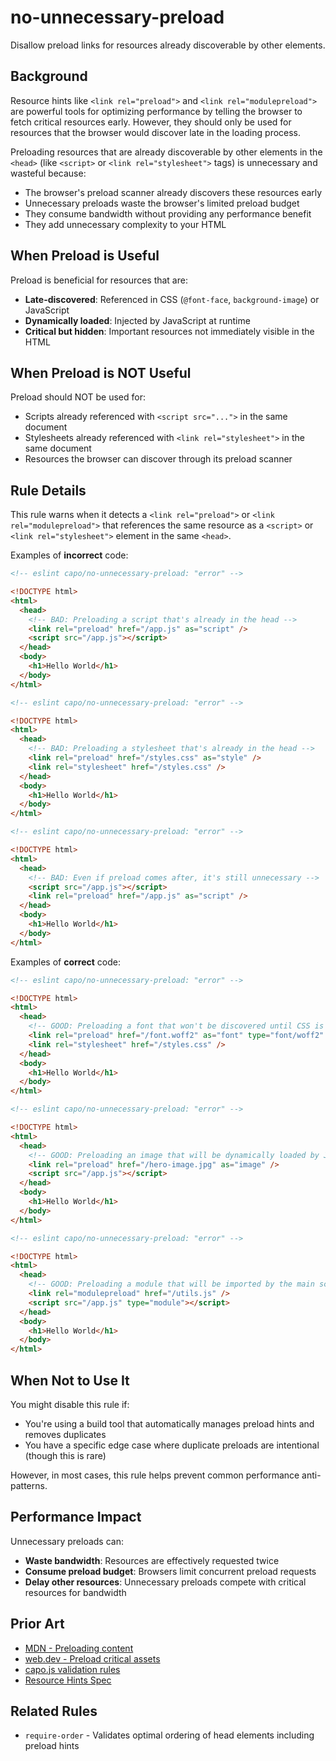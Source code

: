 # no-unnecessary-preload

Disallow preload links for resources already discoverable by other elements.

## Background

Resource hints like `<link rel="preload">` and `<link rel="modulepreload">` are powerful tools for optimizing performance by telling the browser to fetch critical resources early. However, they should only be used for resources that the browser would discover late in the loading process.

Preloading resources that are already discoverable by other elements in the `<head>` (like `<script>` or `<link rel="stylesheet">` tags) is unnecessary and wasteful because:

- The browser's preload scanner already discovers these resources early
- Unnecessary preloads waste the browser's limited preload budget
- They consume bandwidth without providing any performance benefit
- They add unnecessary complexity to your HTML

## When Preload is Useful

Preload is beneficial for resources that are:

- **Late-discovered**: Referenced in CSS (`@font-face`, `background-image`) or JavaScript
- **Dynamically loaded**: Injected by JavaScript at runtime
- **Critical but hidden**: Important resources not immediately visible in the HTML

## When Preload is NOT Useful

Preload should NOT be used for:

- Scripts already referenced with `<script src="...">` in the same document
- Stylesheets already referenced with `<link rel="stylesheet">` in the same document
- Resources the browser can discover through its preload scanner

## Rule Details

This rule warns when it detects a `<link rel="preload">` or `<link rel="modulepreload">` that references the same resource as a `<script>` or `<link rel="stylesheet">` element in the same `<head>`.

Examples of **incorrect** code:

```html
<!-- eslint capo/no-unnecessary-preload: "error" -->

<!DOCTYPE html>
<html>
  <head>
    <!-- BAD: Preloading a script that's already in the head -->
    <link rel="preload" href="/app.js" as="script" />
    <script src="/app.js"></script>
  </head>
  <body>
    <h1>Hello World</h1>
  </body>
</html>
```

```html
<!-- eslint capo/no-unnecessary-preload: "error" -->

<!DOCTYPE html>
<html>
  <head>
    <!-- BAD: Preloading a stylesheet that's already in the head -->
    <link rel="preload" href="/styles.css" as="style" />
    <link rel="stylesheet" href="/styles.css" />
  </head>
  <body>
    <h1>Hello World</h1>
  </body>
</html>
```

```html
<!-- eslint capo/no-unnecessary-preload: "error" -->

<!DOCTYPE html>
<html>
  <head>
    <!-- BAD: Even if preload comes after, it's still unnecessary -->
    <script src="/app.js"></script>
    <link rel="preload" href="/app.js" as="script" />
  </head>
  <body>
    <h1>Hello World</h1>
  </body>
</html>
```

Examples of **correct** code:

```html
<!-- eslint capo/no-unnecessary-preload: "error" -->

<!DOCTYPE html>
<html>
  <head>
    <!-- GOOD: Preloading a font that won't be discovered until CSS is parsed -->
    <link rel="preload" href="/font.woff2" as="font" type="font/woff2" crossorigin />
    <link rel="stylesheet" href="/styles.css" />
  </head>
  <body>
    <h1>Hello World</h1>
  </body>
</html>
```

```html
<!-- eslint capo/no-unnecessary-preload: "error" -->

<!DOCTYPE html>
<html>
  <head>
    <!-- GOOD: Preloading an image that will be dynamically loaded by JS -->
    <link rel="preload" href="/hero-image.jpg" as="image" />
    <script src="/app.js"></script>
  </head>
  <body>
    <h1>Hello World</h1>
  </body>
</html>
```

```html
<!-- eslint capo/no-unnecessary-preload: "error" -->

<!DOCTYPE html>
<html>
  <head>
    <!-- GOOD: Preloading a module that will be imported by the main script -->
    <link rel="modulepreload" href="/utils.js" />
    <script src="/app.js" type="module"></script>
  </head>
  <body>
    <h1>Hello World</h1>
  </body>
</html>
```

## When Not to Use It

You might disable this rule if:

- You're using a build tool that automatically manages preload hints and removes duplicates
- You have a specific edge case where duplicate preloads are intentional (though this is rare)

However, in most cases, this rule helps prevent common performance anti-patterns.

## Performance Impact

Unnecessary preloads can:

- **Waste bandwidth**: Resources are effectively requested twice
- **Consume preload budget**: Browsers limit concurrent preload requests
- **Delay other resources**: Unnecessary preloads compete with critical resources for bandwidth

## Prior Art

- [MDN - Preloading content](https://developer.mozilla.org/en-US/docs/Web/HTML/Attributes/rel/preload)
- [web.dev - Preload critical assets](https://web.dev/preload-critical-assets/)
- [capo.js validation rules](https://github.com/rviscomi/capo.js)
- [Resource Hints Spec](https://www.w3.org/TR/resource-hints/)

## Related Rules

- `require-order` - Validates optimal ordering of head elements including preload hints
